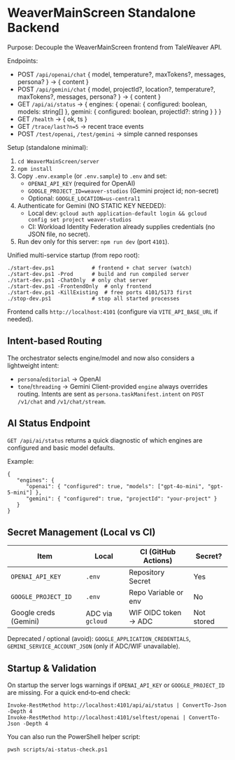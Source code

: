 # WeaverMainScreen Standalone Backend

Purpose: Decouple the WeaverMainScreen frontend from TaleWeaver API.

Endpoints:
- POST `/api/openai/chat` { model, temperature?, maxTokens?, messages, persona? } -> { content }
- POST `/api/gemini/chat` { model, projectId?, location?, temperature?, maxTokens?, messages, persona? } -> { content }
- GET `/api/ai/status` -> { engines: { openai: { configured: boolean, models: string[] }, gemini: { configured: boolean, projectId?: string } } }
- GET `/health` -> { ok, ts }
- GET `/trace/last?n=5` -> recent trace events
- POST `/test/openai`, `/test/gemini` -> simple canned responses

Setup (standalone minimal):
1. `cd WeaverMainScreen/server`
2. `npm install`
3. Copy `.env.example` (or `.env.sample`) to `.env` and set:
   - `OPENAI_API_KEY` (required for OpenAI)
   - `GOOGLE_PROJECT_ID=weaver-studios` (Gemini project id; non-secret)
   - Optional: `GOOGLE_LOCATION=us-central1`
4. Authenticate for Gemini (NO STATIC KEY NEEDED):
   - Local dev: `gcloud auth application-default login && gcloud config set project weaver-studios`
   - CI: Workload Identity Federation already supplies credentials (no JSON file, no secret).
5. Run dev only for this server: `npm run dev` (port `4101`).

Unified multi-service startup (from repo root):
```
./start-dev.ps1            # frontend + chat server (watch)
./start-dev.ps1 -Prod      # build and run compiled server
./start-dev.ps1 -ChatOnly  # only chat server
./start-dev.ps1 -FrontendOnly  # only frontend
./start-dev.ps1 -KillExisting  # free ports 4101/5173 first
./stop-dev.ps1             # stop all started processes
```

Frontend calls `http://localhost:4101` (configure via `VITE_API_BASE_URL` if needed).

## Intent-based Routing

The orchestrator selects engine/model and now also considers a lightweight intent:
- `persona`/`editorial` → OpenAI
- `tone`/`threading` → Gemini
Client-provided `engine` always overrides routing. Intents are sent as `persona.taskManifest.intent` on `POST /v1/chat` and `/v1/chat/stream`.

## AI Status Endpoint

`GET /api/ai/status` returns a quick diagnostic of which engines are configured and basic model defaults.

Example:
```
{
   "engines": {
      "openai": { "configured": true, "models": ["gpt-4o-mini", "gpt-5-mini"] },
      "gemini": { "configured": true, "projectId": "your-project" }
   }
}
```

## Secret Management (Local vs CI)

| Item | Local | CI (GitHub Actions) | Secret? |
|------|-------|---------------------|---------|
| `OPENAI_API_KEY` | `.env` | Repository Secret | Yes |
| `GOOGLE_PROJECT_ID` | `.env` | Repo Variable or env | No |
| Google creds (Gemini) | ADC via `gcloud` | WIF OIDC token → ADC | Not stored |

Deprecated / optional (avoid): `GOOGLE_APPLICATION_CREDENTIALS`, `GEMINI_SERVICE_ACCOUNT_JSON` (only if ADC/WIF unavailable).

## Startup & Validation

On startup the server logs warnings if `OPENAI_API_KEY` or `GOOGLE_PROJECT_ID` are missing. For a quick end‑to‑end check:

```
Invoke-RestMethod http://localhost:4101/api/ai/status | ConvertTo-Json -Depth 4
Invoke-RestMethod http://localhost:4101/selftest/openai | ConvertTo-Json -Depth 4
```

You can also run the PowerShell helper script:
```
pwsh scripts/ai-status-check.ps1
```


